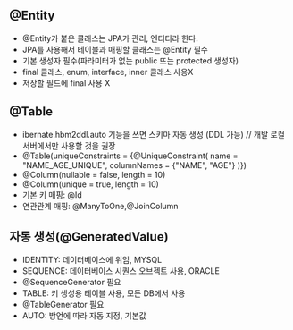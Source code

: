 
## @Entity
- @Entity가 붙은 클래스는 JPA가 관리, 엔티티라 한다. 
- JPA를 사용해서 테이블과 매핑할 클래스는 @Entity 필수
- 기본 생성자 필수(파라미터가 없는 public 또는 protected 생성자) 
- final 클래스, enum, interface, inner 클래스 사용X 
- 저장할 필드에 final 사용 X

## @Table 
- ibernate.hbm2ddl.auto 기능을 쓰면 스키마 자동 생성 (DDL 가능) // 개발 로컬서버에서만 사용할 것을 권장
- @Table(uniqueConstraints = {@UniqueConstraint( name = "NAME_AGE_UNIQUE", columnNames = {"NAME", "AGE"} )})
- @Column(nullable = false, length = 10)
- @Column(unique = true, length = 10)
- 기본 키 매핑: @Id
- 연관관계 매핑: @ManyToOne,@JoinColumn

## 자동 생성(@GeneratedValue) 
- IDENTITY: 데이터베이스에 위임, MYSQL 
- SEQUENCE: 데이터베이스 시퀀스 오브젝트 사용, ORACLE 
- @SequenceGenerator 필요
- TABLE: 키 생성용 테이블 사용, 모든 DB에서 사용
- @TableGenerator 필요
- AUTO: 방언에 따라 자동 지정, 기본값

